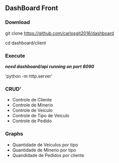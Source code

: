 ## DashBoard Front

### Download
git clone https://github.com/carlosgit2016/dashboard

cd dashboard/client

### Execute
***need dashboard/api running on port 8090***

'python -m http.server'

### CRUD'
 - Controle de Cliente
 - Controle de Minerio
 - Controle de Veiculo
 - Controle de Tipo de Veiculo
 - Controle de Pedido

### Graphs
 - Quantidade de Veiculos por tipo
 - Quantidade de Minerio por tipo
 - Quandidade de Pedidos por cliente
